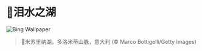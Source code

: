 # 🔖泪水之湖

![Bing Wallpaper](https://www.bing.com/th?id=OHR.MisurinaLake_ZH-CN0744434715_1920x1080.jpg&rf=LaDigue_1920x1080.jpg&pid=hp)

> 📝米苏里纳湖，多洛米蒂山脉，意大利 (© Marco Bottigelli/Getty Images)
